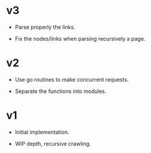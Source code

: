 # v3

* Parse properly the links.

* Fix the nodes/links when parsing recursively a page.

# v2

* Use go routines to make concurrent requests.

* Separate the functions into modules.

# v1

* Initial implementation.

* WIP depth, recursive crawling.
